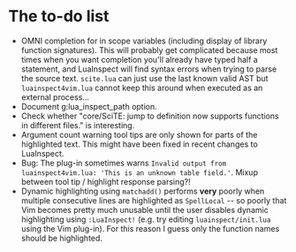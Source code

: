 # The to-do list

 * OMNI completion for in scope variables (including display of library function signatures). This will probably get complicated because most times when you want completion you'll already have typed half a statement, and LuaInspect will find syntax errors when trying to parse the source text. `scite.lua` can just use the last known valid AST but `luainspect4vim.lua` cannot keep this around when executed as an external process…
 * Document g:lua_inspect_path option.
 * Check whether "core/SciTE: jump to definition now supports functions in different files." is interesting.
 * Argument count warning tool tips are only shown for parts of the highlighted text. This might have been fixed in recent changes to LuaInspect.
 * Bug: The plug-in sometimes warns `Invalid output from luainspect4vim.lua: 'This is an unknown table field.'`. Mixup between tool tip / highlight response parsing?!
 * Dynamic highlighting using `matchadd()` performs **very** poorly when multiple consecutive lines are highlighted as `SpellLocal` -- so poorly that Vim becomes pretty much unusable until the user disables dynamic highlighting using `:LuaInspect!` (e.g. try editing `luainspect/init.lua` using the Vim plug-in). For this reason I guess only the function names should be highlighted.
